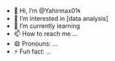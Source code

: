 - 👋 Hi, I’m @Yahirmax01🌀
- 👀 I’m interested in [data analysis]
- 🌱 I’m currently learning 
- 📫 How to reach me ...
- 😄 Pronouns: ...
- ⚡ Fun fact: ...

<!---
Yahirmax01/Yahirmax01 is a ✨ special ✨ repository because its `README.md` (this file) appears on your GitHub profile.
You can click the Preview link to take a look at your changes.
--->
